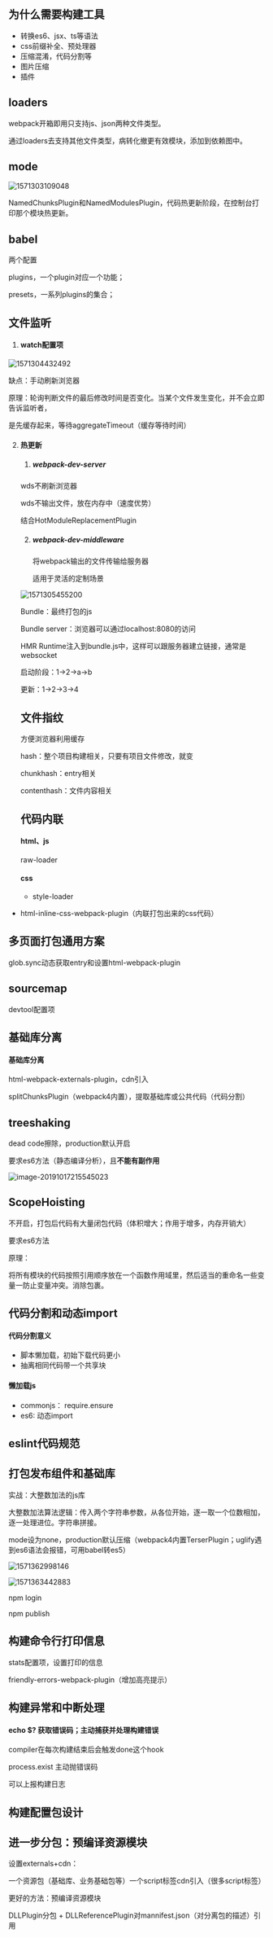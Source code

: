 ## 为什么需要构建工具

- 转换es6、jsx、ts等语法
- css前缀补全、预处理器
- 压缩混淆，代码分割等
- 图片压缩
- 插件



## loaders

webpack开箱即用只支持js、json两种文件类型。

通过loaders去支持其他文件类型，病转化撤更有效模块，添加到依赖图中。



## mode

![1571303109048](D:\testProjects\gitbook\frontendbook\_assets\image\1571303109048.png)

NamedChunksPlugin和NamedModulesPlugin，代码热更新阶段，在控制台打印那个模块热更新。



## babel

两个配置

plugins，一个plugin对应一个功能；

presets，一系列plugins的集合；



## 文件监听

1. #### watch配置项

![1571304432492](D:\testProjects\gitbook\frontendbook\_assets\image\1571304432492.png)

缺点：手动刷新浏览器

原理：轮询判断文件的最后修改时间是否变化。当某个文件发生变化，并不会立即告诉监听者，

是先缓存起来，等待aggregateTimeout（缓存等待时间）



2. #### 热更新

   1. ##### webpack-dev-server

   wds不刷新浏览器

   wds不输出文件，放在内存中（速度优势）

   结合HotModuleReplacementPlugin

   2. ##### webpack-dev-middleware

      将webpack输出的文件传输给服务器

      适用于灵活的定制场景

   

   ![1571305455200](D:\testProjects\gitbook\frontendbook\_assets\image\1571305455200.png)

   Bundle：最终打包的js

   Bundle server：浏览器可以通过localhost:8080的访问

   HMR Runtime注入到bundle.js中，这样可以跟服务器建立链接，通常是websocket

   

   启动阶段：1->2->a->b

   更新：1->2->3->4

   

   

   ## 文件指纹

   方便浏览器利用缓存

   hash：整个项目构建相关，只要有项目文件修改，就变

   chunkhash：entry相关

   contenthash：文件内容相关

   

   

   ## 代码内联

   #### html、js

   raw-loader

   #### css

   - style-loader
- html-inline-css-webpack-plugin（内联打包出来的css代码）
  

  

  
## 多页面打包通用方案

glob.sync动态获取entry和设置html-webpack-plugin



## sourcemap

devtool配置项



## 基础库分离

#### 基础库分离

html-webpack-externals-plugin，cdn引入

splitChunksPlugin（webpack4内置），提取基础库或公共代码（代码分割）



## treeshaking

dead code擦除，production默认开启

   要求es6方法（静态编译分析），且**不能有副作用**

   ![image-20191017215545023](../../_assets/image/image-20191017215545023.png)

   

   

   ## ScopeHoisting

   不开启，打包后代码有大量闭包代码（体积增大；作用于增多，内存开销大）

   要求es6方法

   原理：

   将所有模块的代码按照引用顺序放在一个函数作用域里，然后适当的重命名一些变量一防止变量冲突。消除包裹。

   

   ## 代码分割和动态import

   #### 代码分割意义

   - 脚本懒加载，初始下载代码更小
   - 抽离相同代码带一个共享块

   #### 懒加载js

   - commonjs： require.ensure
   - es6: 动态import

   

##    eslint代码规范

   

##    打包发布组件和基础库

   实战：大整数加法的js库

大整数加法算法逻辑：传入两个字符串参数，从各位开始，逐一取一个位数相加，逐一处理进位。字符串拼接。



mode设为none，production默认压缩（webpack4内置TerserPlugin；uglify遇到es6语法会报错，可用babel转es5）

![1571362998146](D:\testProjects\gitbook\frontendbook\_assets\image\1571362998146.png)

![1571363442883](D:\testProjects\gitbook\frontendbook\_assets\image\1571363442883.png)

   

npm login

npm publish





## 构建命令行打印信息

stats配置项，设置打印的信息

friendly-errors-webpack-plugin（增加高亮提示）

   

## 构建异常和中断处理

#### echo $? 获取错误码；主动捕获并处理构建错误

compiler在每次构建结束后会触发done这个hook

process.exist 主动抛错误码

可以上报构建日志

   

## 构建配置包设计 





## 进一步分包：预编译资源模块

设置externals+cdn：

一个资源包（基础库、业务基础包等）一个script标签cdn引入（很多script标签）



更好的方法：预编译资源模块

DLLPlugin分包 + DLLReferencePlugin对mannifest.json（对分离包的描述）引用





































